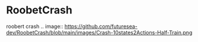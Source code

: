 # RoobetCrash
roobert crash
.. image:: https://github.com/futuresea-dev/RoobetCrash/blob/main/images/Crash-10states2Actions-Half-Train.png
